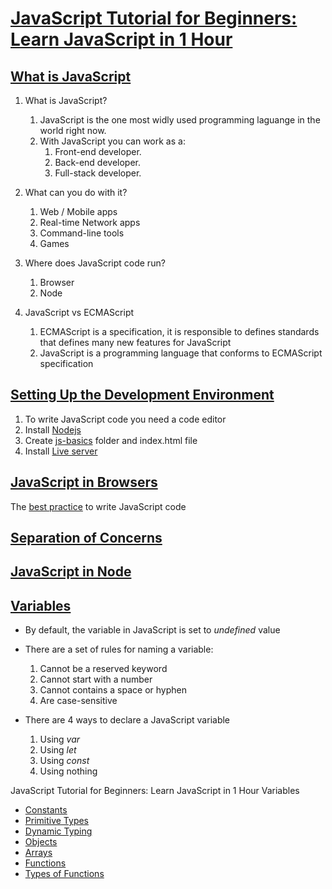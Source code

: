 # [JavaScript Tutorial for Beginners: Learn JavaScript in 1 Hour](https://youtu.be/W6NZfCO5SIk)

## [What is JavaScript](https://youtu.be/W6NZfCO5SIk)
1. What is JavaScript?
    1. JavaScript is the one most widly used programming laguange in the world right now.
    2. With JavaScript you can work as a:
        1. Front-end developer.
        2. Back-end developer.
        3. Full-stack developer.  

2. What can you do with it?
    1. Web / Mobile apps
    2. Real-time Network apps
    3. Command-line tools
    4. Games  

3. Where does JavaScript code run?
    1. Browser
    2. Node  

4. JavaScript vs ECMAScript
    1. ECMAScript is a specification, it is responsible to defines standards that defines many new features for JavaScript
    2. JavaScript is a programming language that conforms to ECMAScript specification  

## [Setting Up the Development Environment](https://youtu.be/W6NZfCO5SIk?t=283)
1. To write JavaScript code you need a code editor
2. Install [Nodejs](https://youtu.be/W6NZfCO5SIk?t=311)
3. Create [js-basics](https://youtu.be/W6NZfCO5SIk?t=344) folder and index.html file 
4. Install [Live server](https://youtu.be/W6NZfCO5SIk?t=398)

## [JavaScript in Browsers](https://youtu.be/W6NZfCO5SIk?t=473)
The [best practice](https://youtu.be/W6NZfCO5SIk?t=492) to write JavaScript code

## [Separation of Concerns](https://youtu.be/W6NZfCO5SIk?t=702)

## [JavaScript in Node](https://youtu.be/W6NZfCO5SIk?t=828)

## [Variables](https://youtu.be/W6NZfCO5SIk?t=974)
* By default, the variable in JavaScript is set to *undefined* value

* There are a set of rules for naming a variable:
    1. Cannot be a reserved keyword
    2. Cannot start with a number
    3. Cannot contains a space or hyphen
    4. Are case-sensitive   

* There are 4 ways to declare a JavaScript variable 
    1. Using *var*
    2. Using *let*
    3. Using *const*
    4. Using nothing

JavaScript Tutorial for Beginners: Learn JavaScript in 1 Hour
    Variables

* [Constants](https://youtu.be/W6NZfCO5SIk?t=1311)
* [Primitive Types](https://youtu.be/W6NZfCO5SIk?t=1418)
* [Dynamic Typing](https://youtu.be/W6NZfCO5SIk?t=1610)
* [Objects](https://youtu.be/W6NZfCO5SIk?t=1808)
* [Arrays](https://youtu.be/W6NZfCO5SIk?t=2125)
* [Functions](https://youtu.be/W6NZfCO5SIk?t=2385)
* [Types of Functions](https://youtu.be/W6NZfCO5SIk?t=2666)